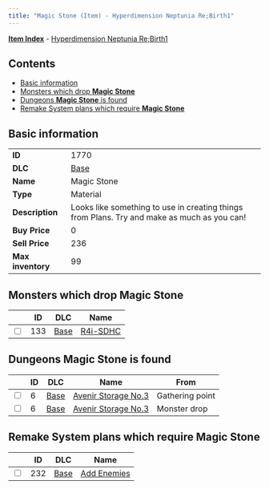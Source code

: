 ```yaml
---
title: "Magic Stone (Item) - Hyperdimension Neptunia Re;Birth1"
---
```


[**Item Index**](/neptunia/rb1/item/index.html) - [Hyperdimension Neptunia Re;Birth1](/neptunia/rb1)

## Contents

- [Basic information](#basic-information)
- [Monsters which drop **Magic Stone**](#monsters-which-drop-magic-stone)
- [Dungeons **Magic Stone** is found](#dungeons-magic-stone-is-found)
- [Remake System plans which require **Magic Stone**](#remake-system-plans-which-require-magic-stone)

## Basic information

|   |   |
| -- | -- |
| **ID** | 1770 |
| **DLC** | [Base](/neptunia/rb1/dlc/1-base.html) |
| **Name** | Magic Stone |
| **Type** | Material |
| **Description** | Looks like something to use in creating things from Plans. Try and make as much as you can! |
| **Buy Price** | 0 |
| **Sell Price** | 236 |
| **Max inventory** | 99 |


## Monsters which drop **Magic Stone**

|    | ID | DLC | Name |
| -- | -- | --- | ---- |
| <input type="checkbox" id="rb1-monster-1-133" class="trackbox" /> | 133 | [Base](/neptunia/rb1/dlc/1-base.html) | [R4i-SDHC](/neptunia/rb1/monster/1-133-r4i-sdhc.html) |


## Dungeons **Magic Stone** is found

|    | ID | DLC | Name | From |
| -- | -- | --- | ---- | ---- |
| <input type="checkbox" id="rb1-dungeon-1-6" class="trackbox" /> | 6 | [Base](/neptunia/rb1/dlc/1-base.html) | [Avenir Storage No.3](/neptunia/rb1/dungeon/1-6-avenir-storage-no-3.html) | Gathering point |
| <input type="checkbox" id="rb1-dungeon-1-6" class="trackbox" /> | 6 | [Base](/neptunia/rb1/dlc/1-base.html) | [Avenir Storage No.3](/neptunia/rb1/dungeon/1-6-avenir-storage-no-3.html) | Monster drop |


## Remake System plans which require **Magic Stone**

|    | ID | DLC | Name |
| -- | -- | --- | ---- |
| <input type="checkbox" id="rb1-quest-1-232" class="trackbox" /> | 232 | [Base](/neptunia/rb1/dlc/1-base.html) | [Add Enemies](/neptunia/rb1/quest/1-232-add-enemies.html) |
